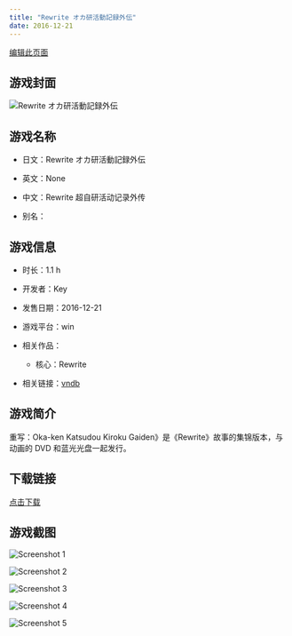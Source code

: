```yaml
---
title: "Rewrite オカ研活動記録外伝"
date: 2016-12-21
---
```

[编辑此页面](https://github.com/ACG-3/ADV3-source/blob/main/source/_posts/games/Rewrite%20%E3%82%AA%E3%82%AB%E7%A0%94%E6%B4%BB%E5%8B%95%E8%A8%98%E9%8C%B2%E5%A4%96%E4%BC%9D.md)

## 游戏封面

![Rewrite オカ研活動記録外伝](https%3A//pan.timero.xyz/onedrive/img_lib_001/Rewrite%20%E3%82%AA%E3%82%AB%E7%A0%94%E6%B4%BB%E5%8B%95%E8%A8%98%E9%8C%B2%E5%A4%96%E4%BC%9D_cover.avif)


## 游戏名称

- 日文：Rewrite オカ研活動記録外伝
- 英文：None
- 中文：Rewrite 超自研活动记录外传

- 别名：


## 游戏信息

- 时长：1.1 h
- 开发者：Key
- 发售日期：2016-12-21
- 游戏平台：win
- 相关作品：
   - 核心：Rewrite

- 相关链接：[vndb](https://vndb.org/v19611)


## 游戏简介

重写：Oka-ken Katsudou Kiroku Gaiden》是《Rewrite》故事的集锦版本，与动画的 DVD 和蓝光光盘一起发行。


## 下载链接

[点击下载](https://pan.timero.xyz/onedrive/adv_lib_001/Rewrite%20%E3%82%AA%E3%82%AB%E7%A0%94%E6%B4%BB%E5%8B%95%E8%A8%98%E9%8C%B2%E5%A4%96%E4%BC%9D)


## 游戏截图


![Screenshot 1](https%3A//pan.timero.xyz/onedrive/img_lib_001/Rewrite%20%E3%82%AA%E3%82%AB%E7%A0%94%E6%B4%BB%E5%8B%95%E8%A8%98%E9%8C%B2%E5%A4%96%E4%BC%9D_Screenshot_1.avif)

![Screenshot 2](https%3A//pan.timero.xyz/onedrive/img_lib_001/Rewrite%20%E3%82%AA%E3%82%AB%E7%A0%94%E6%B4%BB%E5%8B%95%E8%A8%98%E9%8C%B2%E5%A4%96%E4%BC%9D_Screenshot_2.avif)

![Screenshot 3](https%3A//pan.timero.xyz/onedrive/img_lib_001/Rewrite%20%E3%82%AA%E3%82%AB%E7%A0%94%E6%B4%BB%E5%8B%95%E8%A8%98%E9%8C%B2%E5%A4%96%E4%BC%9D_Screenshot_3.avif)

![Screenshot 4](https%3A//pan.timero.xyz/onedrive/img_lib_001/Rewrite%20%E3%82%AA%E3%82%AB%E7%A0%94%E6%B4%BB%E5%8B%95%E8%A8%98%E9%8C%B2%E5%A4%96%E4%BC%9D_Screenshot_4.avif)

![Screenshot 5](https%3A//pan.timero.xyz/onedrive/img_lib_001/Rewrite%20%E3%82%AA%E3%82%AB%E7%A0%94%E6%B4%BB%E5%8B%95%E8%A8%98%E9%8C%B2%E5%A4%96%E4%BC%9D_Screenshot_5.avif)

